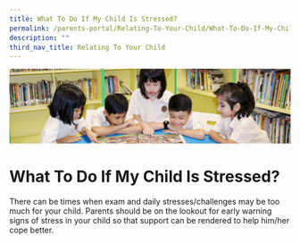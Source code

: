 ```yaml
---
title: What To Do If My Child Is Stressed?
permalink: /parents-portal/Relating-To-Your-Child/What-To-Do-If-My-Child-Is-Stressed/
description: ""
third_nav_title: Relating To Your Child
---
```

![](/images/banner.gif)

What To Do If My Child Is Stressed?
===================================

There can be times when exam and daily stresses/challenges may be too much for your child. Parents should be on the lookout for early warning signs of stress in your child so that support can be rendered to help him/her cope better.